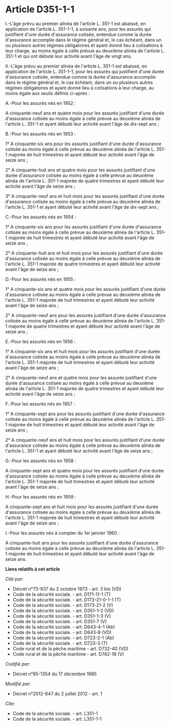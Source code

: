 # Article D351-1-1

I.-L'âge prévu au premier alinéa de l'article L. 351-1 est abaissé, en application de l'article L. 351-1-1, à soixante ans,
pour les assurés qui justifient d'une durée d'assurance cotisée, entendue comme la durée d'assurance accomplie dans le régime
général et, le cas échéant, dans un ou plusieurs autres régimes obligatoires et ayant donné lieu à cotisations à leur charge,
au moins égale à celle prévue au deuxième alinéa de l'article L. 351-1 et qui ont débuté leur activité avant l'âge de vingt
ans. 

II.-L'âge prévu au premier alinéa de l'article L. 351-1 est abaissé, en application de l'article L. 351-1-1, pour les assurés
qui justifient d'une durée d'assurance cotisée, entendue comme la durée d'assurance accomplie dans le régime général et, le
cas échéant, dans un ou plusieurs autres régimes obligatoires et ayant donné lieu à cotisations à leur charge, au moins égale
aux seuils définis ci-après : 

A.-Pour les assurés nés en 1952 : 

A cinquante-neuf ans et quatre mois pour les assurés justifiant d'une durée d'assurance cotisée au moins égale à celle prévue
au deuxième alinéa de l'article L. 351-1 et ayant débuté leur activité avant l'âge de dix-sept ans ; 

B.-Pour les assurés nés en 1953 : 

1° A cinquante-six ans pour les assurés justifiant d'une durée d'assurance cotisée au moins égale à celle prévue au deuxième
alinéa de l'article L. 351-1 majorée de huit trimestres et ayant débuté leur activité avant l'âge de seize ans ; 

2° A cinquante-huit ans et quatre mois pour les assurés justifiant d'une durée d'assurance cotisée au moins égale à celle
prévue au deuxième alinéa de l'article L. 351-1 majorée de quatre trimestres et ayant débuté leur activité avant l'âge de
seize ans ; 

3° A cinquante-neuf ans et huit mois pour les assurés justifiant d'une durée d'assurance cotisée au moins égale à celle
prévue au deuxième alinéa de l'article L. 351-1 et ayant débuté leur activité avant l'âge de dix-sept ans ; 

C.-Pour les assurés nés en 1954 : 

1° A cinquante-six ans pour les assurés justifiant d'une durée d'assurance cotisée au moins égale à celle prévue au deuxième
alinéa de l'article L. 351-1 majorée de huit trimestres et ayant débuté leur activité avant l'âge de seize ans ; 

2° A cinquante-huit ans et huit mois pour les assurés justifiant d'une durée d'assurance cotisée au moins égale à celle
prévue au deuxième alinéa de l'article L. 351-1 majorée de quatre trimestres et ayant débuté leur activité avant l'âge de
seize ans ; 

D.-Pour les assurés nés en 1955 : 

1° A cinquante-six ans et quatre mois pour les assurés justifiant d'une durée d'assurance cotisée au moins égale à celle
prévue au deuxième alinéa de l'article L. 351-1 majorée de huit trimestres et ayant débuté leur activité avant l'âge de seize
ans ; 

2° A cinquante-neuf ans pour les assurés justifiant d'une durée d'assurance cotisée au moins égale à celle prévue au deuxième
alinéa de l'article L. 351-1 majorée de quatre trimestres et ayant débuté leur activité avant l'âge de seize ans ; 

E.-Pour les assurés nés en 1956 : 

1° A cinquante-six ans et huit mois pour les assurés justifiant d'une durée d'assurance cotisée au moins égale à celle prévue
au deuxième alinéa de l'article L. 351-1 majorée de huit trimestres et ayant débuté leur activité avant l'âge de seize ans ; 

2° A cinquante-neuf ans et quatre mois pour les assurés justifiant d'une durée d'assurance cotisée au moins égale à celle
prévue au deuxième alinéa de l'article L. 351-1 majorée de quatre trimestres et ayant débuté leur activité avant l'âge de
seize ans ; 

F.-Pour les assurés nés en 1957 : 

1° A cinquante-sept ans pour les assurés justifiant d'une durée d'assurance cotisée au moins égale à celle prévue au deuxième
alinéa de l'article L. 351-1 majorée de huit trimestres et ayant débuté leur activité avant l'âge de seize ans ; 

2° A cinquante-neuf ans et huit mois pour les assurés justifiant d'une durée d'assurance cotisée au moins égale à celle
prévue au deuxième alinéa de l'article L. 351-1 et ayant débuté leur activité avant l'âge de seize ans ; 

G.-Pour les assurés nés en 1958 : 

A cinquante-sept ans et quatre mois pour les assurés justifiant d'une durée d'assurance cotisée au moins égale à celle prévue
au deuxième alinéa de l'article L. 351-1 majorée de huit trimestres et ayant débuté leur activité avant l'âge de seize ans ; 

H.-Pour les assurés nés en 1959 : 

A cinquante-sept ans et huit mois pour les assurés justifiant d'une durée d'assurance cotisée au moins égale à celle prévue
au deuxième alinéa de l'article L. 351-1 majorée de huit trimestres et ayant débuté leur activité avant l'âge de seize ans ; 

I.-Pour les assurés nés à compter du 1er janvier 1960 : 

A cinquante-huit ans pour les assurés justifiant d'une durée d'assurance cotisée au moins égale à celle prévue au deuxième
alinéa de l'article L. 351-1 majorée de huit trimestres et ayant débuté leur activité avant l'âge de seize ans.

**Liens relatifs à cet article**

_Cité par_:

  - Décret n°73-937 du 2 octobre 1973 - art. 3 bis (VD)
  - Code de la sécurité sociale. - art. D171-11-1 (T)
  - Code de la sécurité sociale. - art. D173-21-0-1-1 (T)
  - Code de la sécurité sociale. - art. D173-21-2 (V)
  - Code de la sécurité sociale. - art. D351-1-2 (VD)
  - Code de la sécurité sociale. - art. D351-1-3 (V)
  - Code de la sécurité sociale. - art. D351-7 (V)
  - Code de la sécurité sociale. - art. D643-4-1 (Ab)
  - Code de la sécurité sociale. - art. D643-8 (VD)
  - Code de la sécurité sociale. - art. D723-2-1 (Ab)
  - Code de la sécurité sociale. - art. D723-3 (T)
  - Code rural et de la pêche maritime - art. D732-40 (VD)
  - Code rural et de la pêche maritime - art. D742-18 (V)

_Codifié par_:

  - Décret n°85-1354 du 17 décembre 1985

_Modifié par_:

  - Décret n°2012-847 du 2 juillet 2012 - art. 1

_Cite_:

  - Code de la sécurité sociale. - art. L351-1
  - Code de la sécurité sociale. - art. L351-1-1
